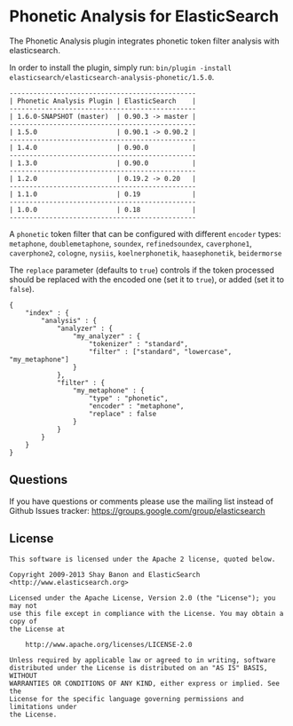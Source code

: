 Phonetic Analysis for ElasticSearch
===================================

The Phonetic Analysis plugin integrates phonetic token filter analysis with elasticsearch.

In order to install the plugin, simply run: `bin/plugin -install elasticsearch/elasticsearch-analysis-phonetic/1.5.0`.

    -----------------------------------------------
    | Phonetic Analysis Plugin | ElasticSearch    |
    -----------------------------------------------
    | 1.6.0-SNAPSHOT (master)  | 0.90.3 -> master |
    -----------------------------------------------
    | 1.5.0                    | 0.90.1 -> 0.90.2 |
    -----------------------------------------------
    | 1.4.0                    | 0.90.0           |
    -----------------------------------------------
    | 1.3.0                    | 0.90.0           |
    -----------------------------------------------
    | 1.2.0                    | 0.19.2 -> 0.20   |
    -----------------------------------------------
    | 1.1.0                    | 0.19             |
    -----------------------------------------------
    | 1.0.0                    | 0.18             |
    -----------------------------------------------

A `phonetic` token filter that can be configured with different `encoder` types: 
`metaphone`, `doublemetaphone`, `soundex`, `refinedsoundex`, 
`caverphone1`, `caverphone2`, `cologne`, `nysiis`,
`koelnerphonetik`, `haasephonetik`, `beidermorse`

The `replace` parameter (defaults to `true`) controls if the token processed 
should be replaced with the encoded one (set it to `true`), or added (set it to `false`).

    {
        "index" : {
            "analysis" : {
                "analyzer" : {
                    "my_analyzer" : {
                        "tokenizer" : "standard",
                        "filter" : ["standard", "lowercase", "my_metaphone"]
                    }
                },
                "filter" : {
                    "my_metaphone" : {
                        "type" : "phonetic",
                        "encoder" : "metaphone",
                        "replace" : false
                    }
                }
            }
        }
    }

Questions
---------

If you have questions or comments please use the mailing list instead of Github Issues tracker: https://groups.google.com/group/elasticsearch

License
-------

    This software is licensed under the Apache 2 license, quoted below.

    Copyright 2009-2013 Shay Banon and ElasticSearch <http://www.elasticsearch.org>

    Licensed under the Apache License, Version 2.0 (the "License"); you may not
    use this file except in compliance with the License. You may obtain a copy of
    the License at

        http://www.apache.org/licenses/LICENSE-2.0

    Unless required by applicable law or agreed to in writing, software
    distributed under the License is distributed on an "AS IS" BASIS, WITHOUT
    WARRANTIES OR CONDITIONS OF ANY KIND, either express or implied. See the
    License for the specific language governing permissions and limitations under
    the License.
